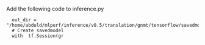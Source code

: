 

Add the following code to inference.py

```
  out_dir = "/home/abduld/mlperf/inference/v0.5/translation/gnmt/tensorflow/savedmodel"
  # Create savedmodel
  with  tf.Session(gr